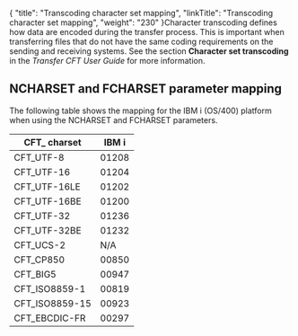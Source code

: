 {
    "title": "Transcoding character set mapping",
    "linkTitle": "Transcoding character set mapping",
    "weight": "230"
}Character transcoding defines how data are encoded during the transfer process. This is important when transferring files that do not have the same coding requirements on the sending and receiving systems. See the section **Character set transcoding** in the *Transfer CFT User Guide* for more information.

## NCHARSET and FCHARSET parameter mapping

The following table shows the mapping for the IBM i (OS/400) platform when using the NCHARSET and FCHARSET parameters.

<table data-cellspacing="0">
<thead>
<tr class="header">
<th>CFT_ charset</th>
<th>IBM i</th>
</tr>
</thead>
<tbody>
<tr class="odd">
<td>CFT_UTF-8</td>
<td>01208</td>
</tr>
<tr class="even">
<td>CFT_UTF-16</td>
<td>01204</td>
</tr>
<tr class="odd">
<td>CFT_UTF-16LE</td>
<td>01202</td>
</tr>
<tr class="even">
<td>CFT_UTF-16BE</td>
<td>01200</td>
</tr>
<tr class="odd">
<td>CFT_UTF-32</td>
<td>01236</td>
</tr>
<tr class="even">
<td>CFT_UTF-32BE</td>
<td>01232</td>
</tr>
<tr class="odd">
<td>CFT_UCS-2</td>
<td>N/A</td>
</tr>
<tr class="even">
<td>CFT_CP850</td>
<td>00850</td>
</tr>
<tr class="odd">
<td>CFT_BIG5</td>
<td>00947</td>
</tr>
<tr class="even">
<td>CFT_ISO8859-1</td>
<td>00819</td>
</tr>
<tr class="odd">
<td>CFT_ISO8859-15</td>
<td>00923</td>
</tr>
<tr class="even">
<td>CFT_EBCDIC-FR</td>
<td>00297</td>
</tr>
</tbody>
</table>
